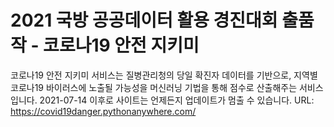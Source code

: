 # 2021 국방 공공데이터 활용 경진대회 출품작 - 코로나19 안전 지키미
코로나19 안전 지키미 서비스는 질병관리청의 당일 확진자 데이터를 기반으로, 지역별 코로나19 바이러스에 노출될 가능성을 머신러닝 기법을 통해 점수로 산출해주는 서비스입니다.
2021-07-14 이후로 사이트는 언제든지 업데이트가 멈출 수 있습니다. URL: https://covid19danger.pythonanywhere.com/
